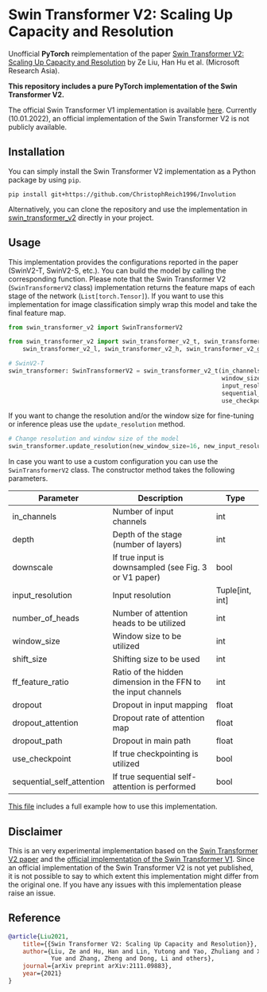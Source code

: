 # Swin Transformer V2: Scaling Up Capacity and Resolution

Unofficial **PyTorch** reimplementation of the
paper [Swin Transformer V2: Scaling Up Capacity and Resolution](https://arxiv.org/pdf/2111.09883.pdf)
by Ze Liu, Han Hu et al. (Microsoft Research Asia).

**This repository includes a pure PyTorch implementation of the Swin Transformer V2.**

The official Swin Transformer V1 implementation is available [here](https://github.com/microsoft/Swin-Transformer).
Currently (10.01.2022), an official implementation of the Swin Transformer V2 is not publicly available.

## Installation

You can simply install the Swin Transformer V2 implementation as a Python package by using `pip`.

```shell script
pip install git+https://github.com/ChristophReich1996/Involution
```

Alternatively, you can clone the repository and use the implementation in [swin_transformer_v2](swin_transformer_v2) directly in your project.

## Usage

This implementation provides the configurations reported in the paper (SwinV2-T, SwinV2-S, etc.). You can build the
model by calling the corresponding function. Please note that the Swin Transformer V2 (`SwinTransformerV2` class) 
implementation returns the feature maps of each stage of the network (`List[torch.Tensor]`). If you want to use this 
implementation for image classification simply wrap this model and take the final feature map.

```python
from swin_transformer_v2 import SwinTransformerV2

from swin_transformer_v2 import swin_transformer_v2_t, swin_transformer_v2_s, swin_transformer_v2_b, \
    swin_transformer_v2_l, swin_transformer_v2_h, swin_transformer_v2_g

# SwinV2-T
swin_transformer: SwinTransformerV2 = swin_transformer_v2_t(in_channels=3,
                                                            window_size=8,
                                                            input_resolution=(256, 256),
                                                            sequential_self_attention=False,
                                                            use_checkpoint=False)
```

If you want to change the resolution and/or the window size for fine-tuning or inference pleas use the `update_resolution` method.

```python
# Change resolution and window size of the model
swin_transformer.update_resolution(new_window_size=16, new_input_resolution=(512, 512))
```

In case you want to use a custom configuration you can use the `SwinTransformerV2` class. The constructor method takes 
the following parameters.

| Parameter | Description | Type |
| ------------- | ------------- | ------------- |
| in_channels | Number of input channels | int |
| depth | Depth of the stage (number of layers) | int |
| downscale | If true input is downsampled (see Fig. 3 or V1 paper) | bool |
| input_resolution | Input resolution | Tuple[int, int] |
| number_of_heads | Number of attention heads to be utilized | int |
| window_size | Window size to be utilized | int |
| shift_size | Shifting size to be used | int |
| ff_feature_ratio | Ratio of the hidden dimension in the FFN to the input channels | int |
| dropout | Dropout in input mapping | float |
| dropout_attention | Dropout rate of attention map | float |
| dropout_path | Dropout in main path | float |
| use_checkpoint | If true checkpointing is utilized | bool |
| sequential_self_attention | If true sequential self-attention is performed | bool |

[This file](example.py) includes a full example how to use this implementation.

## Disclaimer

This is an very experimental implementation based on the [Swin Transformer V2 paper](https://arxiv.org/pdf/2111.09883.pdf) and the [official implementation of the Swin Transformer V1](https://github.com/microsoft/Swin-Transformer).
Since an official implementation of the Swin Transformer V2 is not yet published, it is not possible to say to which extent this implementation might differ from the original one. If you have any issues with this implementation please raise an issue.

## Reference

```bibtex
@article{Liu2021,
    title={{Swin Transformer V2: Scaling Up Capacity and Resolution}},
    author={Liu, Ze and Hu, Han and Lin, Yutong and Yao, Zhuliang and Xie, Zhenda and Wei, Yixuan and Ning, Jia and Cao, 
            Yue and Zhang, Zheng and Dong, Li and others},
    journal={arXiv preprint arXiv:2111.09883},
    year={2021}
}
```